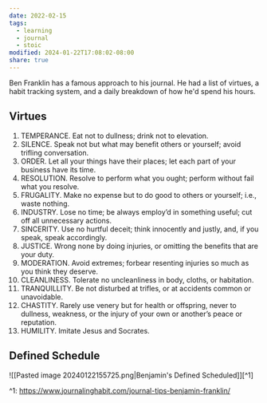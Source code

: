 ```yaml
---
date: 2022-02-15
tags:
  - learning
  - journal
  - stoic
modified: 2024-01-22T17:08:02-08:00
share: true
---
```


Ben Franklin has a famous approach to his journal. He had a list of virtues, a habit tracking system, and a daily breakdown of how he'd spend his hours.
## Virtues
1. TEMPERANCE. Eat not to dullness; drink not to elevation.
2. SILENCE. Speak not but what may benefit others or yourself; avoid trifling conversation.
3. ORDER. Let all your things have their places; let each part of your business have its time.
4. RESOLUTION. Resolve to perform what you ought; perform without fail what you resolve.
5. FRUGALITY. Make no expense but to do good to others or yourself; i.e., waste nothing.
6. INDUSTRY. Lose no time; be always employ’d in something useful; cut off all unnecessary actions.
7. SINCERITY. Use no hurtful deceit; think innocently and justly, and, if you speak, speak accordingly.
8. JUSTICE. Wrong none by doing injuries, or omitting the benefits that are your duty.
9. MODERATION. Avoid extremes; forbear resenting injuries so much as you think they deserve.
10. CLEANLINESS. Tolerate no uncleanliness in body, cloths, or habitation.
11. TRANQUILLITY. Be not disturbed at trifles, or at accidents common or unavoidable.
12. CHASTITY. Rarely use venery but for health or offspring, never to dullness, weakness, or the injury of your own or another’s peace or reputation.
13. HUMILITY. Imitate Jesus and Socrates.
## Defined Schedule
![[Pasted image 20240122155725.png|Benjamin's Defined Scheduled]][^1]

^1: https://www.journalinghabit.com/journal-tips-benjamin-franklin/